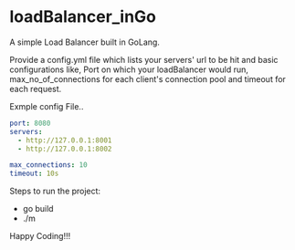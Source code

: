# loadBalancer_inGo

A simple Load Balancer built in GoLang.

Provide a config.yml file which lists your servers' url to be hit and basic configurations like, Port on which your loadBalancer would run, max_no_of_connections for each client's connection pool and timeout for each request.

Exmple config File..

```yml
port: 8080
servers:
  - http://127.0.0.1:8001
  - http://127.0.0.1:8002

max_connections: 10
timeout: 10s
```

Steps to run the project:
  - go build
  - ./m


Happy Coding!!!
